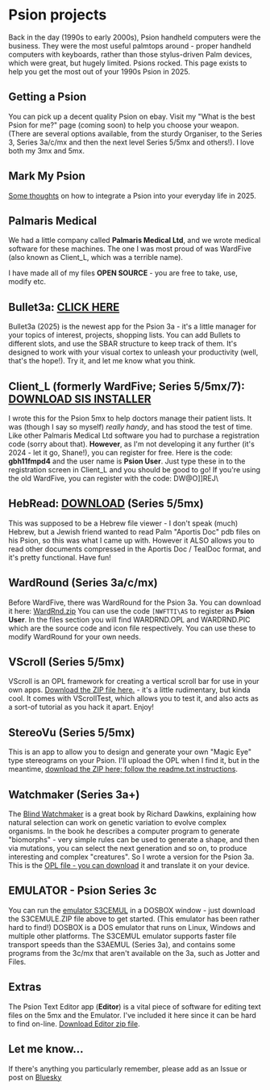 # Psion projects
Back in the day (1990s to early 2000s), Psion handheld computers were the business. They were the most useful palmtops around - proper handheld computers with keyboards, rather than those stylus-driven Palm devices, which were great, but hugely limited. Psions rocked. This page exists to help you get the most out of your 1990s Psion in 2025.

## Getting a Psion
You can pick up a decent quality Psion on ebay. Visit my "What is the best Psion for me?" page (coming soon) to help you choose your weapon. (There are several options available, from the sturdy Organiser, to the Series 3, Series 3a/c/mx and then the next level Series 5/5mx and others!). I love both my 3mx and 5mx.

## Mark My Psion
[Some thoughts](https://github.com/shanemuk/psion/tree/main/markmypsi.md) on how to integrate a Psion into your everyday life in 2025.

## Palmaris Medical

We had a little company called **Palmaris Medical Ltd**, and we wrote medical software for these machines. The one I was most proud of was WardFive (also known as Client_L, which was a terrible name).

I have made all of my files **OPEN SOURCE** - you are free to take, use, modify etc.

## Bullet3a: [CLICK HERE](https://github.com/shanemuk/psion/tree/main/bullet3a)
Bullet3a (2025) is the newest app for the Psion 3a - it's a little manager for your topics of interest, projects, shopping lists. You can add Bullets to different slots, and use the SBAR structure to keep track of them. It's designed to work with your visual cortex to unleash your productivity (well, that's the hope!). Try it, and let me know what you think.

## Client_L (formerly WardFive; Series 5/5mx/7): [DOWNLOAD SIS INSTALLER](https://github.com/shanemuk/psion/blob/main/client_l.sis)
I wrote this for the Psion 5mx to help doctors manage their patient lists. It was (though I say so myself) _really handy_, and has stood the test of time. Like other Palmaris Medical Ltd software you had to purchase a registration code (sorry about that). **However**, as I'm not developing it any further (it's 2024 - let it go, Shane!), you can register for free. Here is the code: **gbh11fmpd4** and the user name is **Psion User**. Just type these in to the registration screen in Client_L and you should be good to go! If you're using the old WardFive, you can register with the code: DW@O]]REJ\

## HebRead: [DOWNLOAD](https://github.com/shanemuk/psion/blob/main/HEBREAD.SIS) (Series 5/5mx)
This was supposed to be a Hebrew file viewer - I don't speak (much) Hebrew, but a Jewish friend wanted to read Palm "Aportis Doc" pdb files on his Psion, so this was what I came up with. However it ALSO allows you to read other documents compressed in the Aportis Doc / TealDoc format, and it's pretty functional. Have fun!

## WardRound (Series 3a/c/mx)
Before WardFive, there was WardRound for the Psion 3a. You can download it here: [WardRnd.zip](https://github.com/shanemuk/psion/blob/main/wardrnd.zip) You can use the code ```[NWFTTI\AS``` to register as **Psion User**. 
In the files section you will find WARDRND.OPL and WARDRND.PIC which are the source code and icon file respectively. You can use these to modify WardRound for your own needs.

## VScroll (Series 5/5mx)
VScroll is an OPL framework for creating a vertical scroll bar for use in your own apps. [Download the ZIP file here.](https://github.com/shanemuk/psion/blob/main/VScroll.zip) - it's a little rudimentary, but kinda cool. It comes with VScrollTest, which allows you to test it, and also acts as a sort-of tutorial as you hack it apart. Enjoy!

## StereoVu (Series 5/5mx)
This is an app to allow you to design and generate your own "Magic Eye" type stereograms on your Psion. I'll upload the OPL when I find it, but in the meantime, [download the ZIP here; follow the readme.txt instructions](https://github.com/shanemuk/psion/blob/main/stereovu_s5.zip).

## Watchmaker (Series 3a+)
The [Blind Watchmaker](https://en.wikipedia.org/wiki/The_Blind_Watchmaker) is a great book by Richard Dawkins, explaining how natural selection can work on genetic variation to evolve complex organisms. In the book he describes a computer program to generate "biomorphs" - very simple rules can be used to generate a shape, and then via mutations, you can select the next generation and so on, to produce interesting and complex "creatures". So I wrote a version for the Psion 3a. This is the [OPL file - you can download](https://github.com/shanemuk/psion/blob/main/WTCHMK2.OPL) it and translate it on your device. 

## EMULATOR - Psion Series 3c
You can run the [emulator S3CEMUL](https://github.com/shanemuk/psion/blob/main/S3CEMULE.zip) in a DOSBOX window - just download the S3CEMULE.ZIP file above to get started. (This emulator has been rather hard to find!) DOSBOX is a DOS emulator that runs on Linux, Windows and multiple other platforms. The S3CEMUL emulator supports faster file transport speeds than the S3AEMUL (Series 3a), and contains some programs from the 3c/mx that aren't available on the 3a, such as Jotter and Files.

## Extras
The Psion Text Editor app (**Editor**) is a vital piece of software for editing text files on the 5mx and the Emulator. I've included it here since it can be hard to find on-line. [Download Editor zip file](https://github.com/shanemuk/psion/blob/main/editor.zip).

## Let me know...
If there's anything you particularly remember, please add as an Issue or post on [Bluesky](https://bsky.app/profile/shaneir.bsky.social)
